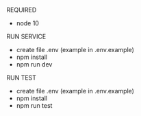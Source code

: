REQUIRED
  - node 10

RUN SERVICE
  - create file .env (example in .env.example)
  - npm install
  - npm run dev

RUN TEST
  - create file .env (example in .env.example)
  - npm install
  - npm run test
